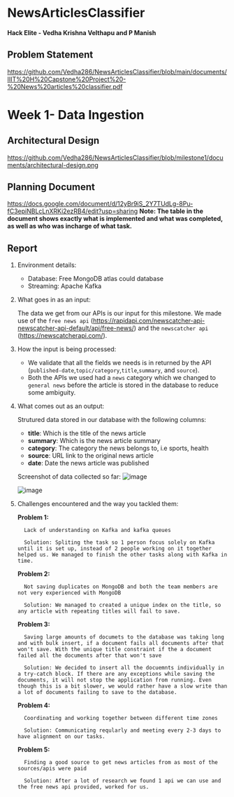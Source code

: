 # NewsArticlesClassifier

#### Hack Elite - **Vedha Krishna Velthapu and P Manish**

## Problem Statement

https://github.com/Vedha286/NewsArticlesClassifier/blob/main/documents/IIIT%20H%20Capstone%20Project%20-%20News%20articles%20classifier.pdf

# Week 1- Data Ingestion

## Architectural Design

https://github.com/Vedha286/NewsArticlesClassifier/blob/milestone1/documents/architectural-design.png

## Planning Document

https://docs.google.com/document/d/12yBr9iS_2Y7TUdLg-8Pu-fC3epiNBLcLnXRKi2ezRB4/edit?usp=sharing
**Note: The table in the document shows exactly what is implemented and what was completed, as well as who was incharge of what task.**

## Report

1. Environment details:

   - Database: Free MongoDB atlas could database
   - Streaming: Apache Kafka

2. What goes in as an input:

   The data we get from our APIs is our input for this milestone. We made use of the `free news api` (https://rapidapi.com/newscatcher-api-newscatcher-api-default/api/free-news/) and the `newscatcher api` (https://newscatcherapi.com/).

3. How the input is being processed:

   - We validate that all the fields we needs is in returned by the API (`published-date`,`topic/category`,`title`,`summary`, and `source`).
   - Both the APIs we used had a `news` category which we changed to `general news` before the article is stored in the database to reduce some ambiguity.

4. What comes out as an output:

   Strutured data stored in our database with the following columns:

   - **title**: Which is the title of the news article
   - **summary**: Which is the news article summary
   - **category**: The category the news belongs to, i.e sports, health
   - **source**: URL link to the original news article
   - **date**: Date the news article was published

   Screenshot of data collected so far:
   ![image](https://user-images.githubusercontent.com/55736158/136701394-bbc78876-aa6c-4bbe-9549-a4c281b34201.png)


   ![image](https://user-images.githubusercontent.com/55736158/136701432-84817412-4b0c-48a9-b602-f85668a6ee6c.png)

5. Challenges encountered and the way you tackled them:

      **Problem 1:**
          
         Lack of understanding on Kafka and kafka queues
          
         Solution: Spliting the task so 1 person focus solely on Kafka until it is set up, instead of 2 people working on it together helped us. We managed to finish the other tasks along with Kafka in time.


      **Problem 2:** 
         
         Not saving duplicates on MongoDB and both the team members are not very experienced with MongoDB
         
         Solution: We managed to created a unique index on the title, so any article with repeating titles will fail to save.


      **Problem 3:** 
         
         Saving large amounts of documets to the database was taking long and with bulk insert, if a document fails all documents after that won't save. With the unique title constraint if the a document failed all the documents after that won't save

         Solution: We decided to insert all the docuemnts individually in a try-catch block. If there are any exceptions while saving the documents, it will not stop the application from running. Even though this is a bit slower, we would rather have a slow write than a lot of documents failing to save to the database.

   
      **Problem 4:** 
         
         Coordinating and working together between different time zones

         Solution: Communicating reqularly and meeting every 2-3 days to have alignment on our tasks.

   
      **Problem 5:** 
      
         Finding a good source to get news articles from as most of the sources/apis were paid
         
         Solution: After a lot of research we found 1 api we can use and the free news api provided, worked for us.
